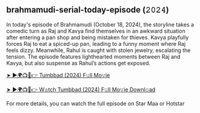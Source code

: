 ## brahmamudi-serial-today-episode (𝟸𝟶𝟸𝟺) 

In today's episode of Brahmamudi (October 18, 2024), the storyline takes a comedic turn as Raj and Kavya find themselves in an awkward situation after entering a pan shop and being mistaken for thieves. Kavya playfully forces Raj to eat a spiced-up pan, leading to a funny moment where Raj feels dizzy. Meanwhile, Rahul is caught with stolen jewelry, escalating the tension. The episode features lighthearted moments between Raj and Kavya, but also suspense as Rahul’s actions get exposed​.

[➤ ►🌍📺📱👉 Tumbbad (2024) F𝚞ll Mo𝚟ie](https://luglawhaulsano.net/4/8160865)

[➤ ►🌍📺📱👉 W𝚊tch Tumbbad (2024) F𝚞ll Mo𝚟ie Downl𝚘ad](https://luglawhaulsano.net/4/4177540)

For more details, you can watch the full episode on Star Maa or Hotstar
